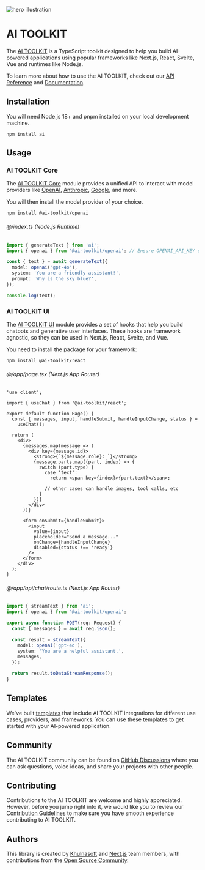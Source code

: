 ![hero illustration](./assets/hero.gif)

# AI TOOLKIT

The [AI TOOLKIT](https://sdk.khulnasoft.com/docs) is a TypeScript toolkit designed to help you build AI-powered applications using popular frameworks like Next.js, React, Svelte, Vue and runtimes like Node.js.

To learn more about how to use the AI TOOLKIT, check out our [API Reference](https://sdk.khulnasoft.com/docs/reference) and [Documentation](https://sdk.khulnasoft.com/docs).

## Installation

You will need Node.js 18+ and pnpm installed on your local development machine.

```shell
npm install ai
```

## Usage

### AI TOOLKIT Core

The [AI TOOLKIT Core](https://sdk.khulnasoft.com/docs/ai-toolkit-core/overview) module provides a unified API to interact with model providers like [OpenAI](https://sdk.khulnasoft.com/providers/ai-toolkit-providers/openai), [Anthropic](https://sdk.khulnasoft.com/providers/ai-toolkit-providers/anthropic), [Google](https://sdk.khulnasoft.com/providers/ai-toolkit-providers/google-generative-ai), and more.

You will then install the model provider of your choice.

```shell
npm install @ai-toolkit/openai
```

###### @/index.ts (Node.js Runtime)

```ts
import { generateText } from 'ai';
import { openai } from '@ai-toolkit/openai'; // Ensure OPENAI_API_KEY environment variable is set

const { text } = await generateText({
  model: openai('gpt-4o'),
  system: 'You are a friendly assistant!',
  prompt: 'Why is the sky blue?',
});

console.log(text);
```

### AI TOOLKIT UI

The [AI TOOLKIT UI](https://sdk.khulnasoft.com/docs/ai-toolkit-ui/overview) module provides a set of hooks that help you build chatbots and generative user interfaces. These hooks are framework agnostic, so they can be used in Next.js, React, Svelte, and Vue.

You need to install the package for your framework:

```shell
npm install @ai-toolkit/react
```

###### @/app/page.tsx (Next.js App Router)

```tsx
'use client';

import { useChat } from '@ai-toolkit/react';

export default function Page() {
  const { messages, input, handleSubmit, handleInputChange, status } =
    useChat();

  return (
    <div>
      {messages.map(message => (
        <div key={message.id}>
          <strong>{`${message.role}: `}</strong>
          {message.parts.map((part, index) => {
            switch (part.type) {
              case 'text':
                return <span key={index}>{part.text}</span>;

              // other cases can handle images, tool calls, etc
            }
          })}
        </div>
      ))}

      <form onSubmit={handleSubmit}>
        <input
          value={input}
          placeholder="Send a message..."
          onChange={handleInputChange}
          disabled={status !== 'ready'}
        />
      </form>
    </div>
  );
}
```

###### @/app/api/chat/route.ts (Next.js App Router)

```ts
import { streamText } from 'ai';
import { openai } from '@ai-toolkit/openai';

export async function POST(req: Request) {
  const { messages } = await req.json();

  const result = streamText({
    model: openai('gpt-4o'),
    system: 'You are a helpful assistant.',
    messages,
  });

  return result.toDataStreamResponse();
}
```

## Templates

We've built [templates](https://vercel.com/templates?type=ai) that include AI TOOLKIT integrations for different use cases, providers, and frameworks. You can use these templates to get started with your AI-powered application.

## Community

The AI TOOLKIT community can be found on [GitHub Discussions](https://github.com/khulnasoft/ai-toolkit/discussions) where you can ask questions, voice ideas, and share your projects with other people.

## Contributing

Contributions to the AI TOOLKIT are welcome and highly appreciated. However, before you jump right into it, we would like you to review our [Contribution Guidelines](https://github.com/khulnasoft/ai-toolkit/blob/main/CONTRIBUTING.md) to make sure you have smooth experience contributing to AI TOOLKIT.

## Authors

This library is created by [Khulnasoft](https://vercel.com) and [Next.js](https://nextjs.org) team members, with contributions from the [Open Source Community](https://github.com/khulnasoft/ai-toolkit/graphs/contributors).
